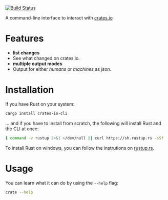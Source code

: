 [![Build Status](https://travis-ci.org/Byron/crates-io-cli-rs.svg?branch=master)](https://travis-ci.org/Byron/crates-io-cli-rs)

A command-line interface to interact with [crates.io](https://crates.io/)

# Features

* **list changes**
 * See what changed on crates.io.
* **multiple output modes**
 * Output for either *humans* or *machines* as *json*.

# Installation

If you have Rust on your system:
```bash
cargo install crates-io-cli
```

... and if you have to install from scratch, the following will install Rust and
the CLI at once:
```bash
{ command -v rustup 2>&1 >/dev/null || curl https://sh.rustup.rs -sSf | sh } && cargo install crates-io-cli
```

To install Rust on windows, you can follow the instrutions on [rustup.rs](https://rustup.rs).

# Usage

You can learn what it can do by using the `--help` flag:

```bash
crate --help
```
